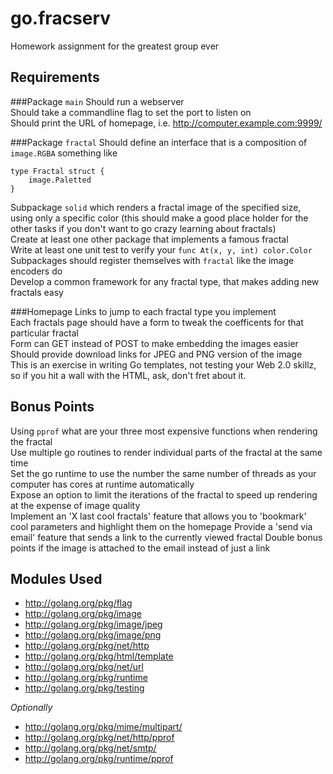 go.fracserv
===========

Homework assignment for the greatest group ever

Requirements
------------

###Package `main`
Should run a webserver  
Should take a commandline flag to set the port to listen on  
Should print the URL of homepage, i.e. http://computer.example.com:9999/  

###Package `fractal`
Should define an interface that is a composition of `image.RGBA` something like  

    type Fractal struct {
    	image.Paletted
    }

Subpackage `solid` which renders a fractal image of the specified size, using only a specific color (this should make a good place holder for the other tasks if you don't want to go crazy learning about fractals)  
Create at least one other package that implements a famous fractal  
Write at least one unit test to verify your `func At(x, y, int) color.Color`  
Subpackages should register themselves with `fractal` like the image encoders do  
Develop a common framework for any fractal type, that makes adding new fractals easy

###Homepage
Links to jump to each fractal type you implement  
Each fractals page should have a form to tweak the coefficents for that particular fractal  
Form can GET instead of POST to make embedding the images easier  
Should provide download links for JPEG and PNG version of the image  
This is an exercise in writing Go templates, not testing your Web 2.0 skillz, so if you hit a wall with the HTML, ask, don't fret about it.  


Bonus Points
------------
Using `pprof` what are your three most expensive functions when rendering the fractal  
Use multiple go routines to render individual parts of the fractal at the same time  
Set the go runtime to use the number the same number of threads as your computer has cores at runtime automatically  
Expose an option to limit the iterations of the fractal to speed up rendering at the expense of image quality  
Implement an 'X last cool fractals' feature that allows you to 'bookmark' cool parameters and highlight them on the homepage
Provide a 'send via email' feature that sends a link to the currently viewed fractal
Double bonus points if the image is attached to the email instead of just a link


Modules Used
------------
* <http://golang.org/pkg/flag>
* <http://golang.org/pkg/image>
* <http://golang.org/pkg/image/jpeg>
* <http://golang.org/pkg/image/png>
* <http://golang.org/pkg/net/http>
* <http://golang.org/pkg/html/template>
* <http://golang.org/pkg/net/url>
* <http://golang.org/pkg/runtime>
* <http://golang.org/pkg/testing>

*Optionally*
* <http://golang.org/pkg/mime/multipart/>
* <http://golang.org/pkg/net/http/pprof>
* <http://golang.org/pkg/net/smtp/>
* <http://golang.org/pkg/runtime/pprof>
